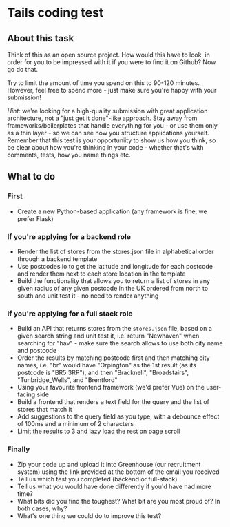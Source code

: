# Tails coding test

## About this task

Think of this as an open source project. How would this have to look, in order for you to be impressed with it if you were to find it on Github? Now go do that.

Try to limit the amount of time you spend on this to 90-120 minutes. However, feel free to spend more - just make sure you're happy with your submission!

_Hint_: we're looking for a high-quality submission with great application architecture, not a "just get it done"-like approach. Stay away from frameworks/boilerplates that handle everything for you - or use them only as a thin layer - so we can see how you structure applications yourself.  Remember that this test is your opportuniity to show us how you think, so be clear about how you're thinking in your code - whether that's with comments, tests, how you name things etc.

## What to do

### First

* Create a new Python-based application (any framework is fine, we prefer Flask)

### If you're applying for a backend role

* Render the list of stores from the stores.json file in alphabetical order through a backend template
* Use postcodes.io to get the latitude and longitude for each postcode and render them next to each store location in the template
* Build the functionality that allows you to return a list of stores in any given radius of any given postcode in the UK ordered from north to south and unit test it - no need to render anything

### If you're applying for a full stack role

* Build an API that returns stores from the `stores.json` file, based on a given search string and unit test it, i.e. return "Newhaven" when searching for "hav" - make sure the search allows to use both city name and postcode
* Order the results by matching postcode first and then matching city names, i.e. "br" would have "Orpington" as the 1st result (as its postcode is "BR5 3RP"), and then "Bracknell", "Broadstairs", "Tunbridge_Wells", and "Brentford"
* Using your favourite frontend framework (we'd prefer Vue) on the user-facing side
* Build a frontend that renders a text field for the query and the list of stores that match it
* Add suggestions to the query field as you type, with a debounce effect of 100ms and a minimum of 2 characters
* Limit the results to 3 and lazy load the rest on page scroll

### Finally

* Zip your code up and upload it into Greenhouse (our recruitment system) using the link provided at the bottom of the email you received
* Tell us which test you completed (backend or full-stack)
* Tell us what you would have done differently if you'd have had more time?
* What bits did you find the toughest? What bit are you most proud of? In both cases, why?
* What's one thing we could do to improve this test?
